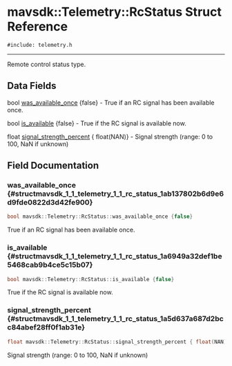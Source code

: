 # mavsdk::Telemetry::RcStatus Struct Reference
`#include: telemetry.h`

----


Remote control status type. 


## Data Fields


bool [was_available_once](#structmavsdk_1_1_telemetry_1_1_rc_status_1ab137802b6d9e6d9fde0822d3d42fe900) {false} - True if an RC signal has been available once.

bool [is_available](#structmavsdk_1_1_telemetry_1_1_rc_status_1a6949a32def1be5468cab9b4ce5c15b07) {false} - True if the RC signal is available now.

float [signal_strength_percent](#structmavsdk_1_1_telemetry_1_1_rc_status_1a5d637a687d2bcc84abef28ff0f1ab31e) { float(NAN)} - Signal strength (range: 0 to 100, NaN if unknown)


## Field Documentation


### was_available_once {#structmavsdk_1_1_telemetry_1_1_rc_status_1ab137802b6d9e6d9fde0822d3d42fe900}

```cpp
bool mavsdk::Telemetry::RcStatus::was_available_once {false}
```


True if an RC signal has been available once.


### is_available {#structmavsdk_1_1_telemetry_1_1_rc_status_1a6949a32def1be5468cab9b4ce5c15b07}

```cpp
bool mavsdk::Telemetry::RcStatus::is_available {false}
```


True if the RC signal is available now.


### signal_strength_percent {#structmavsdk_1_1_telemetry_1_1_rc_status_1a5d637a687d2bcc84abef28ff0f1ab31e}

```cpp
float mavsdk::Telemetry::RcStatus::signal_strength_percent { float(NAN)}
```


Signal strength (range: 0 to 100, NaN if unknown)


